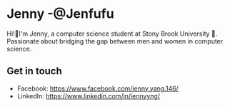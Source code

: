 # Jenny -@Jenfufu 

Hi!👋I'm Jenny, a computer science student at Stony Brook University 📖.
Passionate about bridging the gap between men and women in computer science.

## Get in touch
- Facebook: https://www.facebook.com/jenny.yang.146/  
- LinkedIn: https://www.linkedin.com/in/jennyyng/

<!--
**Jenfufu/Jenfufu** is a ✨ _special_ ✨ repository because its `README.md` (this file) appears on your GitHub profile.

Here are some ideas to get you started:

- 🔭 I’m currently working on ...
- 🌱 I’m currently learning ...
- 👯 I’m looking to collaborate on ...
- 🤔 I’m looking for help with ...
- 💬 Ask me about ...
- 📫 How to reach me: ...
- 😄 Pronouns: ...
- ⚡ Fun fact: ...
-->

